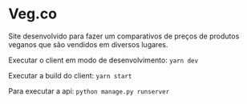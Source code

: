 # Veg.co

Site desenvolvido para fazer um comparativos de preços de produtos veganos que são vendidos em diversos lugares.

Executar o client em modo de desenvolvimento:
`yarn dev`

Executar a build do client:
`yarn start`

Para executar a api:
`python manage.py runserver`
